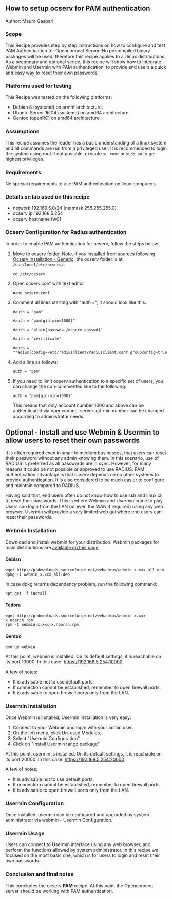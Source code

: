 ## How to setup ocserv for PAM authentication

Author: Mauro Gaspari  


### Scope

This Recipe provides step by step instructions on how to configure and 
test PAM Authentication for Openconnect Server. No precompiled binary 
packages will be used, therefore this recipe applies to all linux 
distributions. As a secondary and optional scope, this recipe will show
how to integrate Webmin and Usermin with PAM authentication, to provide
end users a quick and easy way to reset their own passwords.

### Platforms used for testing

This Recipe was tested on the following platforms: 
  
 * Debian 8 (systemd) on armhf architecture.  
 * Ubuntu Server 16.04 (systemd) on amd64 architecture.  
 * Gentoo (openRC) on amd64 architecture.

### Assumptions

This recipe assumes the reader has a basic understanding of a linux
system and all commands are run from a privileged user. It is recommended
to login the system using root.If not possible, execute ```su root``` or
```sudo su``` to get highest privileges.

### Requirements

No special requirements to use PAM authentication on linux computers.


### Details on lab used on this recipe
 
 * network 192.169.5.0/24 (netmask 255.255.255.0)
 * ocserv ip 192.168.5.254
 * ocserv hostname fw01


### Ocserv Configuration for Radius authentication

In order to enable PAM authentication for ocserv, follow the steps below.  

1. Move to ocserv folder. Note. if you installed from sources following
	[Ocserv Installation - Generic](ocserv-installation-generic.md),
	the ocserv folder is at ```/usr/local/etc/ocserv/```.

	```
	cd /etc/ocserv
	```
2. Open ocserv.conf with text editor  
	```  
	nano ocserv.conf
	```
3. Comment all lines starting with "auth =", it should look like this:  
	```
	#auth = "pam"

	#auth = "pam[gid-min=1000]"  

	#auth = "plain[passwd=./ocserv.passwd]"  

	#auth = "certificate"  

	#auth = "radius[config=/etc/radiusclient/radiusclient.conf,groupconfig=true]"  
	```
4. Add a line as follows:  

	```
	auth = "pam"
	```
5. If you need to limit ocserv authentication to a specific set of users,
	you can change the non-commented line to the following:
	```  
	auth = "pam[gid-min=1000]"
	```
	This means that only account number 1000 and above can be authenticated
	via openconnect server. git-min number can be changed according to
	administrator needs.

## Optional - Install and use Webmin & Usermin to allow users to reset their own passwords

It is often required even in small to medium businesses, that users can
reset their password without any admin knowing them. In this scenario,
use of RADIUS is preferred as all passwords are in sync. However, for
many reasons it could be not possible or approved to use RADIUS. PAM
authentication advantage is that ocserv depends on no other systems to
provide authentication. It is also considered to be much easier to
configure and maintain compared to RADIUS.

Having said that, end users often do not know how to use ssh and linux
cli to reset their passwords. This is where Webmin and Usermin come to 
play. Users can  login from the LAN (or even the WAN if required) using
any web browser. Usermin will provide a very limited web gui where end
users can reset their passwords.

### Webmin Installation

Download and install webmin for your distribution. Webmin packages for
main distributions are [available on this page](http://www.webmin.com/download.html).

#### Debian

```
wget http://prdownloads.sourceforge.net/webadmin/webmin_x.xxx_all.deb
dpkg -i webmin_x.xxx_all.deb
```
In case dpkg returns dependency problem, run the following command:
```
apt-get -f install
```

#### Fedora

```
wget http://prdownloads.sourceforge.net/webadmin/webmin-x.xxx-x.noarch.rpm
rpm -I webmin-x.xxx-x.noarch.rpm
```

#### Gentoo

```
emerge webmin
```

At this point, webmin is installed. On its default settings, it is
reachable on its port 10000. In this case: https://192.168.5.254:10000  

A few of notes:  
- It is advisable not to use default ports.  
- If connection cannot be established, remember to open firewall ports.  
- It is advisable to open firewall ports only from the LAN.  

### Usermin Installation

Once Webmin is installed, Usermin installation is very easy:

1. Connect to your Webmin and login with your admin user.
2. On the left menu, click Un-used Modules.
3. Select "Usermin Configuration"
4. Click on "Install Usermin tar.gz package"

At this point, usermin is installed. On its default settings, it is
reachable on its port 20000. In this case: https://192.168.5.254:20000

A few of notes:  
- It is advisable not to use default ports.  
- If connection cannot be established, remember to open firewall ports.  
- It is advisable to open firewall ports only from the LAN.  

### Usermin Configuration

Once installed, usermin can be configured and upgraded by system
administrator via webmin - Usermin Configuration. 

### Usermin Usage

Users can connect to Usermin interface using any web browser, and perform
the functions allowed by system administrator. In this recipe we focused
on the most basic one, which is for users to login and reset their own
passwords.


### Conclusion and final notes

This concludes the ocserv **PAM** recipe. At this point
the Openconnect server should be working with PAM authentication.


